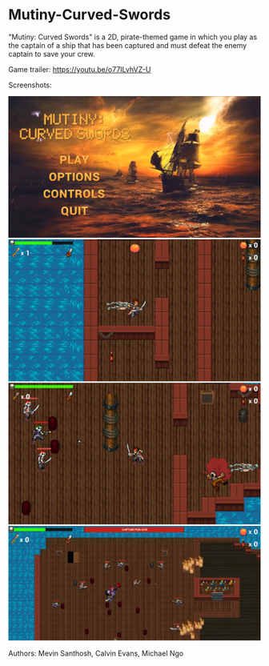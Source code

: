 # Mutiny-Curved-Swords

"Mutiny: Curved Swords" is a 2D, pirate-themed game in which you play as the captain of a ship that has been captured and must defeat the enemy captain to save your crew.

Game trailer: https://youtu.be/o77ILvhVZ-U

Screenshots:


<img src="/Screenshots/mainmenu.png"/>

<img src="/Screenshots/items.png"/>

<img src="/Screenshots/enemies.png"/>


<img src="/Screenshots/boss.png"/>



Authors: Mevin Santhosh, Calvin Evans, Michael Ngo
